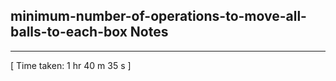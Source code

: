 <h2>minimum-number-of-operations-to-move-all-balls-to-each-box Notes</h2><hr>[ Time taken: 1 hr 40 m 35 s ]